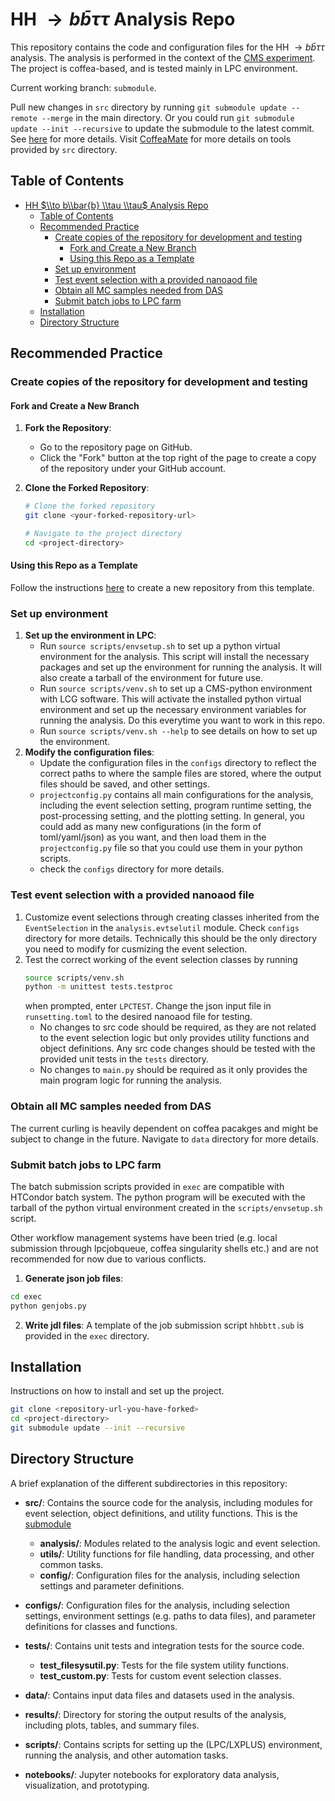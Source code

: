 # HH $\to b\bar{b} \tau \tau$ Analysis Repo

This repository contains the code and configuration files for the HH $\to b\bar{b} \tau \tau$ analysis. The analysis is performed in the context of the [CMS experiment](https://cms.cern/). The project is coffea-based, and is tested mainly in LPC environment.

Current working branch: `submodule`.

Pull new changes in `src` directory by running `git submodule update --remote --merge` in the main directory. Or you could run `git submodule update --init --recursive` to update the submodule to the latest commit. See [here](https://git-scm.com/book/en/v2/Git-Tools-Submodules) for more details. Visit [CoffeaMate](https://github.com/JoyYTZhou/CoffeaMate) for more details on tools provided by `src` directory.

## Table of Contents
- [HH $\\to b\\bar{b} \\tau \\tau$ Analysis Repo](#hh-to-bbarb-tau-tau-analysis-repo)
  - [Table of Contents](#table-of-contents)
  - [Recommended Practice](#recommended-practice)
    - [Create copies of the repository for development and testing](#create-copies-of-the-repository-for-development-and-testing)
      - [Fork and Create a New Branch](#fork-and-create-a-new-branch)
      - [Using this Repo as a Template](#using-this-repo-as-a-template)
    - [Set up environment](#set-up-environment)
    - [Test event selection with a provided nanoaod file](#test-event-selection-with-a-provided-nanoaod-file)
    - [Obtain all MC samples needed from DAS](#obtain-all-mc-samples-needed-from-das)
    - [Submit batch jobs to LPC farm](#submit-batch-jobs-to-lpc-farm)
  - [Installation](#installation)
  - [Directory Structure](#directory-structure)

## Recommended Practice

### Create copies of the repository for development and testing

#### Fork and Create a New Branch
1. **Fork the Repository**:
   - Go to the repository page on GitHub.
   - Click the "Fork" button at the top right of the page to create a copy of the repository under your GitHub account.

2. **Clone the Forked Repository**:
   ```bash
   # Clone the forked repository
   git clone <your-forked-repository-url>

   # Navigate to the project directory
   cd <project-directory>
   ```

#### Using this Repo as a Template
Follow the instructions [here](https://help.github.com/en/github/creating-cloning-and-archiving-repositories/creating-a-repository-from-a-template) to create a new repository from this template.

### Set up environment
1. **Set up the environment in LPC**:
   - Run `source scripts/envsetup.sh` to set up a python virtual environment for the analysis. This script will install the necessary packages and set up the environment for running the analysis. It will also create a tarball of the environment for future use.
   - Run `source scripts/venv.sh` to set up a CMS-python environment with LCG software. This will activate the installed python virtual environment and set up the necessary environment variables for running the analysis. Do this everytime you want to work in this repo.
    - Run `source scripts/venv.sh --help` to see details on how to set up the environment.
2. **Modify the configuration files**:
   - Update the configuration files in the `configs` directory to reflect the correct paths to where the sample files are stored, where the output files should be saved, and other settings.
   - `projectconfig.py` contains all main configurations for the analysis, including the event selection setting, program runtime setting, the post-processing setting, and the plotting setting. In general, you could add as many new configurations (in the form of toml/yaml/json) as you want, and then load them in the `projectconfig.py` file so that you could use them in your python scripts.
   - check the `configs` directory for more details.

### Test event selection with a provided nanoaod file
1. Customize event selections through creating classes inherited from the `EventSelection` in the `analysis.evtselutil` module. Check `configs` directory for more details. Technically this should be the only directory you need to modify for cusmizing the event selection.
2. Test the correct working of the event selection classes by running
    ```bash
    source scripts/venv.sh
    python -m unittest tests.testproc
    ```
    when prompted, enter `LPCTEST`. Change the json input file in `runsetting.toml` to the desired nanoaod file for testing.
    - No changes to src code should be required, as they are not related to the event selection logic but only provides utility functions and object definitions. Any src code changes should be tested with the provided unit tests in the `tests` directory.
    - No changes to `main.py` should be required as it only provides the main program logic for running the analysis. 

### Obtain all MC samples needed from DAS
The current curling is heavily dependent on coffea pacakges and might be subject to change in the future. Navigate to `data` directory for more details.

### Submit batch jobs to LPC farm
The batch submission scripts provided in `exec` are compatible with HTCondor batch system. The python program will be executed with the tarball of the python virtual environment created in the `scripts/envsetup.sh` script. 

Other workflow management systems have been tried (e.g. local submission through lpcjobqueue, coffea singularity shells etc.) and are not recommended for now due to various conflicts.

1. **Generate json job files**:
  ```bash
  cd exec
  python genjobs.py
  ```
2. **Write jdl files**:
  A template of the job submission script `hhbbtt.sub` is provided in the `exec` directory.

## Installation
Instructions on how to install and set up the project.

```bash
git clone <repository-url-you-have-forked>
cd <project-directory>
git submodule update --init --recursive
```

## Directory Structure

A brief explanation of the different subdirectories in this repository:

- **src/**: Contains the source code for the analysis, including modules for event selection, object definitions, and utility functions. This is the [submodule](https://github.com/JoyYTZhou/CoffeaMate/tree/main)
  - **analysis/**: Modules related to the analysis logic and event selection.
  - **utils/**: Utility functions for file handling, data processing, and other common tasks.
  - **config/**: Configuration files for the analysis, including selection settings and parameter definitions.

- **configs/**: Configuration files for the analysis, including selection settings, environment settings (e.g. paths to data files), and parameter definitions for classes and functions.

- **tests/**: Contains unit tests and integration tests for the source code.
  - **test_filesysutil.py**: Tests for the file system utility functions.
  - **test_custom.py**: Tests for custom event selection classes.

- **data/**: Contains input data files and datasets used in the analysis.

- **results/**: Directory for storing the output results of the analysis, including plots, tables, and summary files.

- **scripts/**: Contains scripts for setting up the (LPC/LXPLUS) environment, running the analysis, and other automation tasks.

- **notebooks/**: Jupyter notebooks for exploratory data analysis, visualization, and prototyping.
